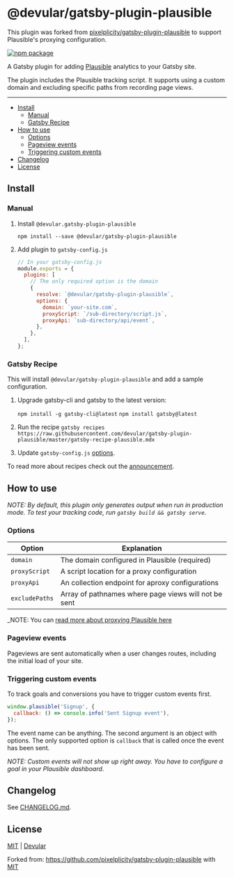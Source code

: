 # @devular/gatsby-plugin-plausible

This plugin was forked from [pixelplicity/gatsby-plugin-plausible](https://github.com/pixelplicity/gatsby-plugin-plausible) to support Plausible's proxying configuration.

[![npm package](https://flat.badgen.net/npm/v/gatsby-plugin-plausible)](https://badgen.net/npm/v/gatsby-plugin-plausible)

A Gatsby plugin for adding [Plausible](https://plausible.io/) analytics to your Gatsby site.

The plugin includes the Plausible tracking script. It supports using a custom domain and excluding specific paths from recording page views.

---

- [Install](#install)
  - [Manual](#manual)
  - [Gatsby Recipe](#gatsby-recipe)
- [How to use](#how-to-use)
  - [Options](#options)
  - [Pageview events](#pageview-events)
  - [Triggering custom events](#triggering-custom-events)
- [Changelog](#changelog)
- [License](#license)

## Install

### Manual

1. Install `@devular.gatsby-plugin-plausible`

   `npm install --save @devular/gatsby-plugin-plausible`

2. Add plugin to `gatsby-config.js`

   ```javascript
   // In your gatsby-config.js
   module.exports = {
     plugins: [
       // The only required option is the domain
       {
         resolve: `@devular/gatsby-plugin-plausible`,
         options: {
           domain: `your-site.com`,
           proxyScript: `/sub-directory/script.js`,
           proxyApi: `sub-directory/api/event`,
         },
       },
     ],
   };
   ```

### Gatsby Recipe

This will install `@devular/gatsby-plugin-plausible` and add a sample configuration.

1. Upgrade gatsby-cli and gatsby to the latest version:

   `npm install -g gatsby-cli@latest`
   `npm install gatsby@latest`

2. Run the recipe
   `gatsby recipes https://raw.githubusercontent.com/devular/gatsby-plugin-plausible/master/gatsby-recipe-plausible.mdx`

3. Update `gatsby-config.js` [options](#options).

To read more about recipes check out the [announcement](https://www.gatsbyjs.org/blog/2020-04-15-announcing-gatsby-recipes/).

## How to use

_NOTE: By default, this plugin only generates output when run in production mode. To test your tracking code, run `gatsby build && gatsby serve`_.

### Options

| Option         | Explanation                                          |
| -------------- | ---------------------------------------------------- |
| `domain`       | The domain configured in Plausible (required)        |
| `proxyScript`  | A script location for a proxy configuration          |
| `proxyApi`     | An collection endpoint for aproxy configurations     |
| `excludePaths` | Array of pathnames where page views will not be sent |

\_NOTE: You can [read more about proxying Plausible here](https://plausible.io/docs/proxy/introduction)

### Pageview events

Pageviews are sent automatically when a user changes routes, including the initial load of your site.

### Triggering custom events

To track goals and conversions you have to trigger custom events first.

```js
window.plausible('Signup', {
  callback: () => console.info('Sent Signup event'),
});
```

The event name can be anything. The second argument is an object with options. The only supported option is `callback` that is called once the event has been sent.

_NOTE: Custom events will not show up right away. You have to configure a goal in your Plausible dashboard_.

## Changelog

See [CHANGELOG.md](CHANGELOG.md).

## License

[MIT](https://github.com/devular/gatsby-plugin-plausible/blob/master/LICENSE) | [Devular](https://devular.com)

Forked from: https://github.com/pixelplicity/gatsby-plugin-plausible with [MIT](https://github.com/pixelplicity/gatsby-plugin-plausible/blob/master/LICENSE)
